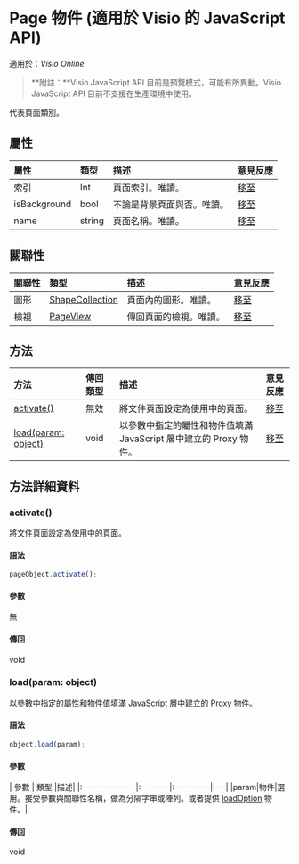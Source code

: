 ﻿# <a name="page-object-javascript-api-for-visio"></a>Page 物件 (適用於 Visio 的 JavaScript API)

適用於：_Visio Online_
>**附註：**Visio JavaScript API 目前是預覽模式，可能有所異動。Visio JavaScript API 目前不支援在生產環境中使用。

代表頁面類別。

## <a name="properties"></a>屬性

| 屬性	     | 類型	   |描述| 意見反應|
|:---------------|:--------|:----------|:---|
|索引|Int|頁面索引。唯讀。|[移至](https://github.com/OfficeDev/office-js-docs/issues/new?title=Visio-page-index)|
|isBackground|bool|不論是背景頁面與否。唯讀。|[移至](https://github.com/OfficeDev/office-js-docs/issues/new?title=Visio-page-isBackground)|
|name|string|頁面名稱。唯讀。|[移至](https://github.com/OfficeDev/office-js-docs/issues/new?title=Visio-page-name)|

## <a name="relationships"></a>關聯性
| 關聯性 | 類型	   |描述| 意見反應|
|:---------------|:--------|:----------|:---|
|圖形|[ShapeCollection](shapecollection.md)|頁面內的圖形。唯讀。|[移至](https://github.com/OfficeDev/office-js-docs/issues/new?title=Visio-page-shapes)|
|檢視|[PageView](pageview.md)|傳回頁面的檢視。唯讀。|[移至](https://github.com/OfficeDev/office-js-docs/issues/new?title=Visio-page-view)|

## <a name="methods"></a>方法

| 方法           | 傳回類型    |描述| 意見反應|
|:---------------|:--------|:----------|:---|
|[activate()](#activate)|無效|將文件頁面設定為使用中的頁面。|[移至](https://github.com/OfficeDev/office-js-docs/issues/new?title=Visio-page-activate)|
|[load(param: object)](#loadparam-object)|void|以參數中指定的屬性和物件值填滿 JavaScript 層中建立的 Proxy 物件。|[移至](https://github.com/OfficeDev/office-js-docs/issues/new?title=Visio-page-load)|

## <a name="method-details"></a>方法詳細資料


### <a name="activate"></a>activate()
將文件頁面設定為使用中的頁面。

#### <a name="syntax"></a>語法
```js
pageObject.activate();
```

#### <a name="parameters"></a>參數
無

#### <a name="returns"></a>傳回
void

### <a name="loadparam-object"></a>load(param: object)
以參數中指定的屬性和物件值填滿 JavaScript 層中建立的 Proxy 物件。

#### <a name="syntax"></a>語法
```js
object.load(param);
```

#### <a name="parameters"></a>參數
| 參數	    | 類型	   |描述|
|:---------------|:--------|:----------|:---|
|param|物件|選用。接受參數與關聯性名稱，做為分隔字串或陣列。或者提供 [loadOption](loadoption.md) 物件。|

#### <a name="returns"></a>傳回
void
